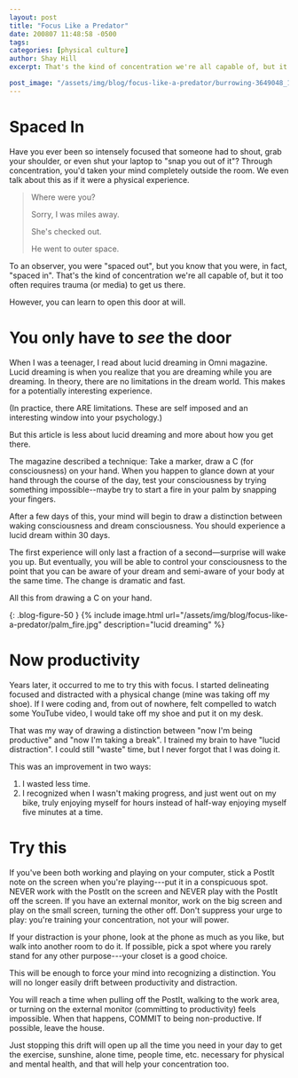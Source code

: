 ```yaml
---
layout: post
title: "Focus Like a Predator"
date: 200807 11:48:58 -0500
tags: 
categories: [physical culture]
author: Shay Hill
excerpt: That's the kind of concentration we're all capable of, but it too often requires trauma (or media) to get us there. 

post_image: "/assets/img/blog/focus-like-a-predator/burrowing-3649048_1920.jpg"
---
```


# Spaced In

Have you ever been so intensely focused that someone had to shout, grab your shoulder, or even shut your laptop to "snap you out of it"? Through concentration, you'd taken your mind completely outside the room. We even talk about this as if it were a physical experience.

<blockquote class="large-quote">
    <p markdown="span">Where were you?</p>
    <p markdown="span">Sorry, I was miles away.</p>
    <p markdown="span">She's checked out.</p>
    <p markdown="span">He went to outer space.</p>
</blockquote>

To an observer, you were "spaced out", but you know that you were, in fact, "spaced in". That's the kind of concentration we're all capable of, but it too often requires trauma (or media) to get us there.

However, you can learn to open this door at will.

# You only have to *see* the door

When I was a teenager, I read about lucid dreaming in Omni magazine. Lucid dreaming is when you realize that you are dreaming while you are dreaming. In theory, there are no limitations in the dream world. This makes for a potentially interesting experience.

(In practice, there ARE limitations. These are self imposed and an interesting window into your psychology.)

But this article is less about lucid dreaming and more about how you get there.

The magazine described a technique: Take a marker, draw a C (for consciousness) on your hand. When you happen to glance down at your hand through the course of the day, test your consciousness by trying something impossible--maybe try to start a fire in your palm by snapping your fingers.

After a few days of this, your mind will begin to draw a distinction between waking consciousness and dream consciousness. You should experience a lucid dream within 30 days.

The first experience will only last a fraction of a second&mdash;surprise will wake you up. But eventually, you will be able to control your consciousness to the point that you can be aware of your dream and semi-aware of your body at the same time. The change is dramatic and fast.

All this from drawing a C on your hand.

{: .blog-figure-50 }
{% include image.html url="/assets/img/blog/focus-like-a-predator/palm_fire.jpg" description="lucid dreaming" %}

# Now productivity

Years later, it occurred to me to try this with focus. I started delineating focused and distracted with a physical change (mine was taking off my shoe). If I were coding and, from out of nowhere, felt compelled to watch some YouTube video, I would take off my shoe and put it on my desk.

That was my way of drawing a distinction between "now I'm being productive" and "now I'm taking a break". I trained my brain to have "lucid distraction". I could still "waste" time, but I never forgot that I was doing it.

This was an improvement in two ways:

1. I wasted less time.
2. I recognized when I wasn't making progress, and just went out on my bike, truly enjoying myself for hours instead of half-way enjoying myself five minutes at a time.

# Try this

If you've been both working and playing on your computer, stick a PostIt note on the screen when you're playing---put it in a conspicuous spot. NEVER work with the PostIt on the screen and NEVER play with the PostIt off the screen. If you have an external monitor, work on the big screen and play on the small screen, turning the other off. Don't suppress your urge to play: you're training your concentration, not your will power.

If your distraction is your phone, look at the phone as much as you like, but walk into another room to do it. If possible, pick a spot where you rarely stand for any other purpose---your closet is a good choice.

This will be enough to force your mind into recognizing a distinction. You will no longer easily drift between productivity and distraction.

You will reach a time when pulling off the PostIt, walking to the work area, or turning on the external monitor (committing to productivity) feels impossible. When that happens, COMMIT to being non-productive. If possible, leave the house.

Just stopping this drift will open up all the time you need in your day to get the exercise, sunshine, alone time, people time, etc. necessary for physical and mental health, and that will help your concentration too.
